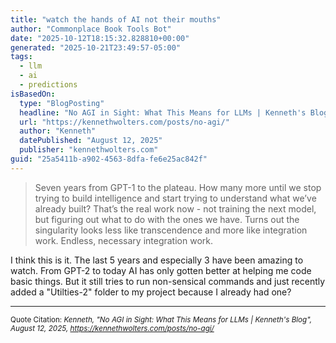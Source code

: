 ```yaml
---
title: "watch the hands of AI not their mouths"
author: "Commonplace Book Tools Bot"
date: "2025-10-12T18:15:32.828810+00:00"
generated: "2025-10-21T23:49:57-05:00"
tags:
  - llm
  - ai
  - predictions
isBasedOn:
  type: "BlogPosting"
  headline: "No AGI in Sight: What This Means for LLMs | Kenneth's Blog"
  url: "https://kennethwolters.com/posts/no-agi/"
  author: "Kenneth"
  datePublished: "August 12, 2025"
  publisher: "kennethwolters.com"
guid: "25a5411b-a902-4563-8dfa-fe6e25ac842f"
---
```


> Seven years from GPT-1 to the plateau. How many more until we stop trying to build intelligence and start trying to understand what we’ve already built? That’s the real work now - not training the next model, but figuring out what to do with the ones we have. Turns out the singularity looks less like transcendence and more like integration work. Endless, necessary integration work.

I think this is it. The last 5 years and especially 3 have been amazing to watch. From GPT-2 to today AI has only gotten better at helping me code basic things. But it still tries to run non-sensical commands and just recently added a "Utilties-2" folder to my project because I already had one?

---

<sub>Quote Citation: <cite>Kenneth, "No AGI in Sight: What This Means for LLMs | Kenneth's Blog", August 12, 2025, <a href="https://kennethwolters.com/posts/no-agi/">https://kennethwolters.com/posts/no-agi/</a></cite></sub>